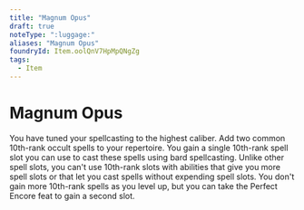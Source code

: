 ```yaml
---
title: "Magnum Opus"
draft: true
noteType: ":luggage:"
aliases: "Magnum Opus"
foundryId: Item.oolQnV7HpMpQNgZg
tags:
  - Item
---
```


# Magnum Opus

You have tuned your spellcasting to the highest caliber. Add two common 10th-rank occult spells to your repertoire. You gain a single 10th-rank spell slot you can use to cast these spells using bard spellcasting. Unlike other spell slots, you can't use 10th-rank slots with abilities that give you more spell slots or that let you cast spells without expending spell slots. You don't gain more 10th-rank spells as you level up, but you can take the Perfect Encore feat to gain a second slot.
